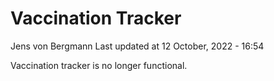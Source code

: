 Vaccination Tracker
================
Jens von Bergmann
Last updated at 12 October, 2022 - 16:54

Vaccination tracker is no longer functional.
